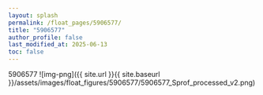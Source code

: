 ```yaml
---
layout: splash
permalink: /float_pages/5906577/
title: "5906577"
author_profile: false
last_modified_at: 2025-06-13
toc: false
---
```

 
5906577
![img-png]({{ site.url }}{{ site.baseurl }}/assets/images/float_figures/5906577/5906577_Sprof_processed_v2.png)